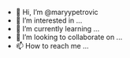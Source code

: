 - 👋 Hi, I’m @maryypetrovic
- 👀 I’m interested in ...
- 🌱 I’m currently learning ...
- 💞️ I’m looking to collaborate on ...
- 📫 How to reach me ...

<!---




maryypetrovic/maryypetrovic is a ✨ special ✨ repository because its `README.md` (this file) appears on your GitHub profile.
You can click the Preview link to take a look at your changes.
--->
